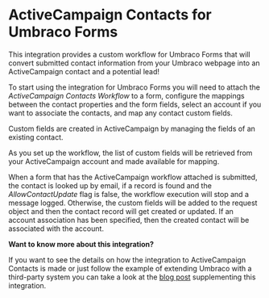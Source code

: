 # ActiveCampaign Contacts for Umbraco Forms
This integration provides a custom workflow for Umbraco Forms that will convert submitted contact information from your Umbraco webpage into an ActiveCampaign contact and a potential lead!   

To start using the integration for Umbraco Forms you will need to attach the _ActiveCampaign Contacts Workflow_ to a form, configure the mappings between the contact properties and the form fields, select an account if you want to associate the contacts, and map any contact custom fields.

Custom fields are created in ActiveCampaign by managing the fields of an existing contact.

As you set up the workflow, the list of custom fields will be retrieved from your ActiveCampaign account and made available for mapping. 

When a form that has the ActiveCampaign workflow attached is submitted, the contact is looked up by email, if a record is found and the _AllowContactUpdate_ flag is false, the workflow execution will stop and a message logged. Otherwise, the custom fields will be added to the request object and then the contact record will get created or updated. If an account association has been specified, then the created contact will be associated with the account.

**Want to know more about this integration?**

If you want to see the details on how the integration to ActiveCampaign Contacts is made or just follow the example of extending Umbraco with a third-party system you can take a look at the [blog post](https://umbraco.com/blog/integrating-umbraco-cms-and-forms-with-activecampaign/) supplementing this integration.
